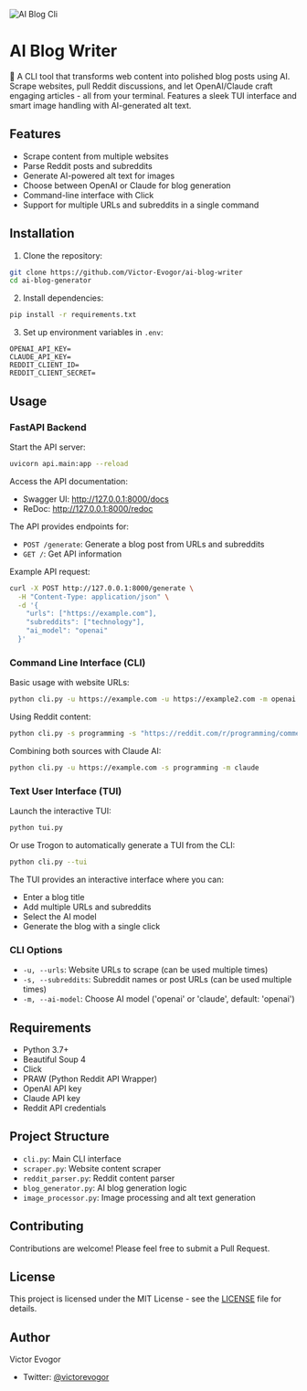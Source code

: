 ![AI Blog Cli](https://res.cloudinary.com/djaqusrpx/image/upload/v1731410602/Screenshot_from_2024-11-12_12-14-41_h5mzuc.png)

# AI Blog Writer

🤖 A CLI tool that transforms web content into polished blog posts using AI. Scrape websites, pull Reddit discussions, and let OpenAI/Claude craft engaging articles - all from your terminal. Features a sleek TUI interface and smart image handling with AI-generated alt text.

## Features

- Scrape content from multiple websites
- Parse Reddit posts and subreddits
- Generate AI-powered alt text for images
- Choose between OpenAI or Claude for blog generation
- Command-line interface with Click
- Support for multiple URLs and subreddits in a single command

## Installation

1. Clone the repository:
```bash
git clone https://github.com/Victor-Evogor/ai-blog-writer
cd ai-blog-generator
```

2. Install dependencies:
```bash
pip install -r requirements.txt
```

3. Set up environment variables in `.env`:
```
OPENAI_API_KEY=
CLAUDE_API_KEY=
REDDIT_CLIENT_ID=
REDDIT_CLIENT_SECRET=
```

## Usage

### FastAPI Backend

Start the API server:
```bash
uvicorn api.main:app --reload
```

Access the API documentation:
- Swagger UI: http://127.0.0.1:8000/docs 
- ReDoc: http://127.0.0.1:8000/redoc

The API provides endpoints for:
- `POST /generate`: Generate a blog post from URLs and subreddits
- `GET /`: Get API information

Example API request:
```bash
curl -X POST http://127.0.0.1:8000/generate \
  -H "Content-Type: application/json" \
  -d '{
    "urls": ["https://example.com"],
    "subreddits": ["technology"],
    "ai_model": "openai"
  }'
```

### Command Line Interface (CLI)

Basic usage with website URLs:
```bash
python cli.py -u https://example.com -u https://example2.com -m openai
```

Using Reddit content:
```bash
python cli.py -s programming -s "https://reddit.com/r/programming/comments/example"
```

Combining both sources with Claude AI:
```bash
python cli.py -u https://example.com -s programming -m claude
```

### Text User Interface (TUI)

Launch the interactive TUI:
```bash
python tui.py
```

Or use Trogon to automatically generate a TUI from the CLI:
```bash
python cli.py --tui
```

The TUI provides an interactive interface where you can:
- Enter a blog title
- Add multiple URLs and subreddits
- Select the AI model
- Generate the blog with a single click

### CLI Options

- `-u, --urls`: Website URLs to scrape (can be used multiple times)
- `-s, --subreddits`: Subreddit names or post URLs (can be used multiple times)
- `-m, --ai-model`: Choose AI model ('openai' or 'claude', default: 'openai')

## Requirements

- Python 3.7+
- Beautiful Soup 4
- Click
- PRAW (Python Reddit API Wrapper)
- OpenAI API key
- Claude API key
- Reddit API credentials

## Project Structure

- `cli.py`: Main CLI interface
- `scraper.py`: Website content scraper
- `reddit_parser.py`: Reddit content parser
- `blog_generator.py`: AI blog generation logic
- `image_processor.py`: Image processing and alt text generation

## Contributing

Contributions are welcome! Please feel free to submit a Pull Request.

## License

This project is licensed under the MIT License - see the [LICENSE](LICENSE) file for details.

## Author

Victor Evogor
- Twitter: [@victorevogor](https://x.com/victorevogor)
